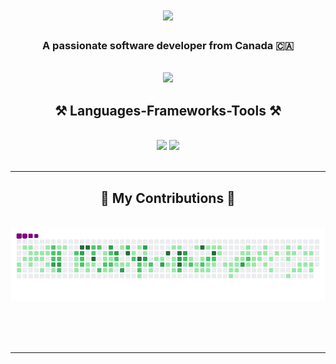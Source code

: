 

<h1 align="center">
    <img src="https://readme-typing-svg.herokuapp.com/?font=Righteous&size=35&center=true&vCenter=true&width=500&height=70&duration=4000&lines=Hi+There!+👋;+I'm+Stephanie+Cao!;" />
</h1>

<h3 align="center">A passionate software developer from Canada 🇨🇦</h3>

<br/>

 <div align="center"> 
    <a href="mailto:yangcao77@yahoo.com">
        <img src="https://img.shields.io/badge/Gmail-333333?style=for-the-badge&logo=gmail&logoColor=red" />
    </a>
</div>

<h2 align="center">⚒️ Languages-Frameworks-Tools ⚒️</h2>
<br/>
<div align="center">
    <img src="https://skillicons.dev/icons?i=react,bootstrap,html,css,vscode,github,tailwind" />
    <img src="https://skillicons.dev/icons?i=nodejs,python,javascript,c,cpp,mongodb,java,nextjs,mysql,npm" /><br>
</div>

<br/>
<hr/>

<div align="center">
  <h2>🐍 My Contributions 🐍</h2>
  <br> <img alt="snake eating my contributions" src="https://raw.githubusercontent.com/yangcao77/yangcao77/output/github-contribution-grid-snake.gif" />
  
  <br/><br/><br/>
</div>

<hr/>



<br/>
